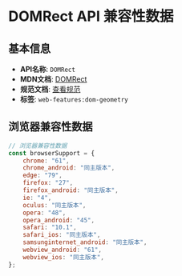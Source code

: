# DOMRect API 兼容性数据

## 基本信息

- **API名称**: `DOMRect`
- **MDN文档**: [DOMRect](https://developer.mozilla.org/docs/Web/API/DOMRect)
- **规范文档**: [查看规范](https://drafts.fxtf.org/geometry/#DOMRect)
- **标签**: `web-features:dom-geometry`

## 浏览器兼容性数据

```javascript
// 浏览器兼容性数据
const browserSupport = {
    chrome: "61",
    chrome_android: "同主版本",
    edge: "79",
    firefox: "27",
    firefox_android: "同主版本",
    ie: "4",
    oculus: "同主版本",
    opera: "48",
    opera_android: "45",
    safari: "10.1",
    safari_ios: "同主版本",
    samsunginternet_android: "同主版本",
    webview_android: "61",
    webview_ios: "同主版本",
};

```

